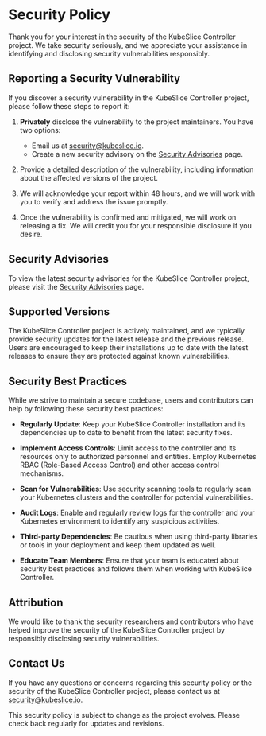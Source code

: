 # Security Policy

Thank you for your interest in the security of the KubeSlice Controller project. We take security seriously, and we appreciate your assistance in identifying and disclosing security vulnerabilities responsibly.

## Reporting a Security Vulnerability

If you discover a security vulnerability in the KubeSlice Controller project, please follow these steps to report it:

1. **Privately** disclose the vulnerability to the project maintainers. You have two options:
    - Email us at [security@kubeslice.io](mailto:security@kubeslice.io).
    - Create a new security advisory on the [Security Advisories](https://github.com/kubeslice/kubeslice-controller/security/advisories) page.

2. Provide a detailed description of the vulnerability, including information about the affected versions of the project.

3. We will acknowledge your report within 48 hours, and we will work with you to verify and address the issue promptly.

4. Once the vulnerability is confirmed and mitigated, we will work on releasing a fix. We will credit you for your responsible disclosure if you desire.

## Security Advisories

To view the latest security advisories for the KubeSlice Controller project, please visit the [Security Advisories](https://github.com/kubeslice/kubeslice-controller/security/advisories) page.

## Supported Versions

The KubeSlice Controller project is actively maintained, and we typically provide security updates for the latest release and the previous release. Users are encouraged to keep their installations up to date with the latest releases to ensure they are protected against known vulnerabilities.

## Security Best Practices

While we strive to maintain a secure codebase, users and contributors can help by following these security best practices:

- **Regularly Update**: Keep your KubeSlice Controller installation and its dependencies up to date to benefit from the latest security fixes.

- **Implement Access Controls**: Limit access to the controller and its resources only to authorized personnel and entities. Employ Kubernetes RBAC (Role-Based Access Control) and other access control mechanisms.

- **Scan for Vulnerabilities**: Use security scanning tools to regularly scan your Kubernetes clusters and the controller for potential vulnerabilities.

- **Audit Logs**: Enable and regularly review logs for the controller and your Kubernetes environment to identify any suspicious activities.

- **Third-party Dependencies**: Be cautious when using third-party libraries or tools in your deployment and keep them updated as well.

- **Educate Team Members**: Ensure that your team is educated about security best practices and follows them when working with KubeSlice Controller.

## Attribution

We would like to thank the security researchers and contributors who have helped improve the security of the KubeSlice Controller project by responsibly disclosing security vulnerabilities.

## Contact Us

If you have any questions or concerns regarding this security policy or the security of the KubeSlice Controller project, please contact us at [security@kubeslice.io](mailto:security@kubeslice.io).

This security policy is subject to change as the project evolves. Please check back regularly for updates and revisions.
